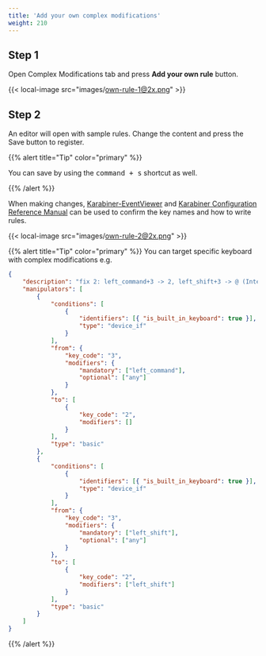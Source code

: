 ```yaml
---
title: 'Add your own complex modifications'
weight: 210
---
```


## Step 1

Open Complex Modifications tab and press **Add your own rule** button.<br />

{{< local-image src="images/own-rule-1@2x.png" >}}

## Step 2

An editor will open with sample rules.
Change the content and press the Save button to register.

{{% alert title="Tip" color="primary" %}}

You can save by using the <kbd>command + s</kbd> shortcut as well.

{{% /alert %}}

When making changes, [Karabiner-EventViewer](/docs/manual/operation/eventviewer/) and [Karabiner Configuration Reference Manual](/docs/json/) can be used to confirm the key names and how to write rules.

{{< local-image src="images/own-rule-2@2x.png" >}}


{{% alert title="Tip" color="primary" %}}
You can target specific keyboard with complex modifications e.g.
```json
{
    "description": "fix 2: left_command+3 -> 2, left_shift+3 -> @ (Internal keyboard only)",
    "manipulators": [
        {
            "conditions": [
                {
                    "identifiers": [{ "is_built_in_keyboard": true }],
                    "type": "device_if"
                }
            ],
            "from": {
                "key_code": "3",
                "modifiers": {
                    "mandatory": ["left_command"],
                    "optional": ["any"]
                }
            },
            "to": [
                {
                    "key_code": "2",
                    "modifiers": []
                }
            ],
            "type": "basic"
        },
        {
            "conditions": [
                {
                    "identifiers": [{ "is_built_in_keyboard": true }],
                    "type": "device_if"
                }
            ],
            "from": {
                "key_code": "3",
                "modifiers": {
                    "mandatory": ["left_shift"],
                    "optional": ["any"]
                }
            },
            "to": [
                {
                    "key_code": "2",
                    "modifiers": ["left_shift"]
                }
            ],
            "type": "basic"
        }
    ]
}
```
{{% /alert %}}
